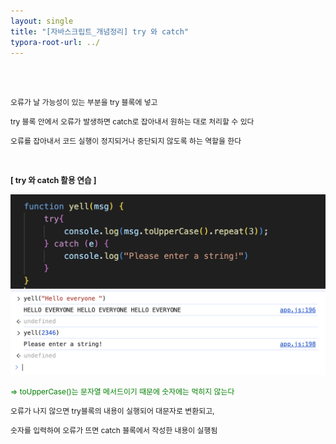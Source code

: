```yaml
---
layout: single
title: "[자바스크립트_개념정리] try 와 catch"
typora-root-url: ../
---
```




<br>

<br>

<span style="font-size:85%">오류가 날 가능성이 있는 부분을 try 블록에 넣고</span>

<span style="font-size:85%">try 블록 안에서 오류가 발생하면 catch로 잡아내서 원하는 대로 처리할 수 있다</span>

<span style="font-size:85%">오류를 잡아내서 코드 실행이 정지되거나 중단되지 않도록 하는 역할을 한다</span>

<br>

**<span style="font-size:90%">[ try 와 catch 활용 연습 ]</span>**

<img src="/images/2024-03-28-trycatch/image-20240328123250210.png" alt="image-20240328123250210" style="zoom:50%;" />

<img src="/images/2024-03-28-trycatch/image-20240328123301680.png" alt="image-20240328123301680" style="zoom:50%;" />



<span style="font-size:85%; color:green">=> toUpperCase()는 문자열 메서드이기 때문에 숫자에는 먹히지 않는다</span>

<span style="font-size:85%">오류가 나지 않으면 try블록의 내용이 실행되어 대문자로 변환되고, </span>

<span style="font-size:85%">숫자를 입력하여 오류가 뜨면 catch 블록에서 작성한 내용이 실행됨 </span>
